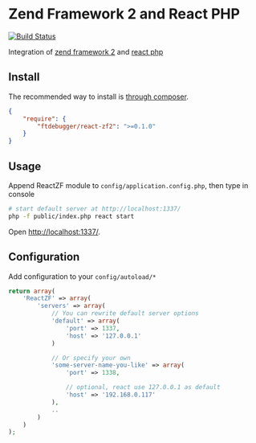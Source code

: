 Zend Framework 2 and React PHP
==============================

[![Build Status](https://travis-ci.org/ftdebugger/react-zf2.png?branch=master)](https://travis-ci.org/ftdebugger/react-zf2)

Integration of [zend framework 2](https://github.com/zendframework/zf2) and [react php](https://github.com/reactphp/react)

Install
-------

The recommended way to install is [through composer](http://getcomposer.org).

```JSON
{
    "require": {
        "ftdebugger/react-zf2": ">=0.1.0"
    }
}
```

Usage
-----

Append ReactZF module to `config/application.config.php`, then type in console

```BASH
# start default server at http://localhost:1337/
php -f public/index.php react start
```

Open [http://localhost:1337/](http://localhost:1337/).

Configuration
-------------

Add configuration to your `config/autoload/*`

```PHP
return array(
    'ReactZF' => array(
        'servers' => array(
            // You can rewrite default server options
            'default' => array(
                'port' => 1337,
                'host' => '127.0.0.1'
            )

            // Or specify your own
            'some-server-name-you-like' => array(
                'port' => 1338,

                // optional, react use 127.0.0.1 as default
                'host' => '192.168.0.117'
            ),
            ..
        )
    )
);
```